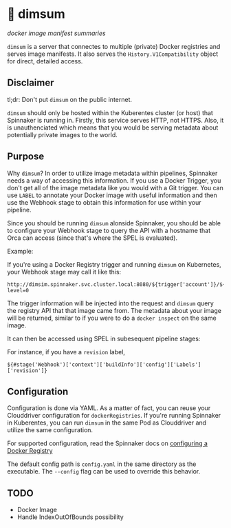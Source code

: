 # 🍜 dimsum

_docker image manifest summaries_

`dimsum` is a server that connectes to multiple (private) Docker registries and serves image manifests. It also serves the `History.V1Compatibility` object for direct, detailed access.

## Disclaimer
tl;dr: Don't put `dimsum` on the public internet. 

`dimsum` should only be hosted within the Kuberentes cluster (or host) that Spinnaker is running in. Firstly, this service serves HTTP, not HTTPS. Also, it is unauthenciated which means that you would be serving metadata about potentially private images to the world. 




## Purpose

Why `dimsum`? In order to utilize image metadata within pipelines, Spinnaker needs a way of accessing this information. If you use a Docker Trigger, you don't get all of the image metadata like you would with a Git trigger. You can use `LABEL` to annotate your Docker image with useful information and then use the Webhook stage to obtain this information for use within your pipeline.


Since you should be running `dimsum` alonside Spinnaker, you should be able to configure your Webhook stage to query the API with a hostname that Orca can access (since that's where the SPEL is evaluated).

Example:

If you're using a Docker Registry trigger and running `dimsum` on Kubernetes, your Webhook stage may call it like this:

```
http://dimsim.spinnaker.svc.cluster.local:8080/${trigger['account']}/${trigger['repository']}/${trigger['tag']}/history?level=0
```

The trigger information will be injected into the request and `dimsum` query the registry API that that image came from. The metadata about your image will be returned, similar to if you were to do a `docker inspect` on the same image.

It can then be accessed using SPEL in subesequent pipeline stages:

For instance, if you have a `revision` label,
```
${#stage('Webhook')['context']['buildInfo']['config']['Labels']['revision']}
```

## Configuration
Configuration is done via YAML. As a matter of fact, you can reuse your Clouddriver configuration for `dockerRegistries`. If you're running Spinnaker in Kuberentes, you can run `dimsum` in the same Pod as Clouddriver and utilize the same configuration.

For supported configuration, read the Spinnaker docs on [configuring a Docker Registry](http://www.spinnaker.io/v1.0/docs/target-deployment-configuration#section-docker-registry)

The default config path is `config.yaml` in the same directory as the executable. The `--config` flag can be used to override this behavior.

## TODO
* Docker Image
* Handle IndexOutOfBounds possibility